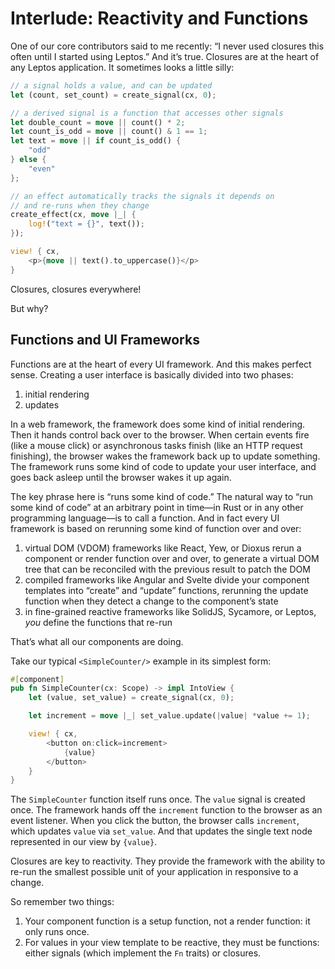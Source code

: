 # Interlude: Reactivity and Functions

One of our core contributors said to me recently: “I never used closures this often
until I started using Leptos.” And it’s true. Closures are at the heart of any Leptos
application. It sometimes looks a little silly:

```rust
// a signal holds a value, and can be updated
let (count, set_count) = create_signal(cx, 0);

// a derived signal is a function that accesses other signals
let double_count = move || count() * 2;
let count_is_odd = move || count() & 1 == 1;
let text = move || if count_is_odd() {
	"odd"
} else {
	"even"
};

// an effect automatically tracks the signals it depends on
// and re-runs when they change
create_effect(cx, move |_| {
	log!("text = {}", text());
});

view! { cx,
	<p>{move || text().to_uppercase()}</p>
}
```

Closures, closures everywhere!

But why?

## Functions and UI Frameworks

Functions are at the heart of every UI framework. And this makes perfect sense. Creating a user interface is basically divided into two phases:

1. initial rendering
2. updates

In a web framework, the framework does some kind of initial rendering. Then it hands control back over to the browser. When certain events fire (like a mouse click) or asynchronous tasks finish (like an HTTP request finishing), the browser wakes the framework back up to update something. The framework runs some kind of code to update your user interface, and goes back asleep until the browser wakes it up again.

The key phrase here is “runs some kind of code.” The natural way to “run some kind of code” at an arbitrary point in time—in Rust or in any other programming language—is to call a function. And in fact every UI framework is based on rerunning some kind of function over and over:

1. virtual DOM (VDOM) frameworks like React, Yew, or Dioxus rerun a component or render function over and over, to generate a virtual DOM tree that can be reconciled with the previous result to patch the DOM
2. compiled frameworks like Angular and Svelte divide your component templates into “create” and “update” functions, rerunning the update function when they detect a change to the component’s state
3. in fine-grained reactive frameworks like SolidJS, Sycamore, or Leptos, _you_ define the functions that re-run

That’s what all our components are doing.

Take our typical `<SimpleCounter/>` example in its simplest form:

```rust
#[component]
pub fn SimpleCounter(cx: Scope) -> impl IntoView {
    let (value, set_value) = create_signal(cx, 0);

    let increment = move |_| set_value.update(|value| *value += 1);

    view! { cx,
		<button on:click=increment>
			{value}
		</button>
    }
}
```

The `SimpleCounter` function itself runs once. The `value` signal is created once. The framework hands off the `increment` function to the browser as an event listener. When you click the button, the browser calls `increment`, which updates `value` via `set_value`. And that updates the single text node represented in our view by `{value}`.

Closures are key to reactivity. They provide the framework with the ability to re-run the smallest possible unit of your application in responsive to a change.

So remember two things:

1. Your component function is a setup function, not a render function: it only runs once.
2. For values in your view template to be reactive, they must be functions: either signals (which implement the `Fn` traits) or closures.
